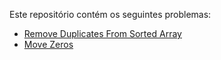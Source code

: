 Este repositório contém os seguintes problemas:

- [Remove Duplicates From Sorted Array](./remove-duplicates-from-sorted-array/)
- [Move Zeros](./move-zeros/)
